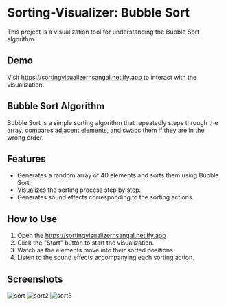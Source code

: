# Sorting-Visualizer: Bubble Sort
This project is a visualization tool for understanding the Bubble Sort algorithm.

## Demo
Visit https://sortingvisualizernsangal.netlify.app to interact with the visualization.



## Bubble Sort Algorithm

Bubble Sort is a simple sorting algorithm that repeatedly steps through the array, compares adjacent elements, and swaps them if they are in the wrong order.

## Features

- Generates a random array of 40 elements and sorts them using Bubble Sort.
- Visualizes the sorting process step by step.
- Generates sound effects corresponding to the sorting actions.

## How to Use

1. Open the https://sortingvisualizernsangal.netlify.app
2. Click the "Start" button to start the visualization.
3. Watch as the elements move into their sorted positions.
4. Listen to the sound effects accompanying each sorting action.

## Screenshots
![sort](https://github.com/nsangal/Sorting-Visualizer/assets/96303153/3bcc8bd8-87bf-459e-91dd-f13ff3d3a823)
![sort2](https://github.com/nsangal/Sorting-Visualizer/assets/96303153/792e30bb-b57f-4cf8-8d5f-44124d1e4922)
![sort3](https://github.com/nsangal/Sorting-Visualizer/assets/96303153/6d124b3c-a57e-431b-9dc7-50bf697de000)
